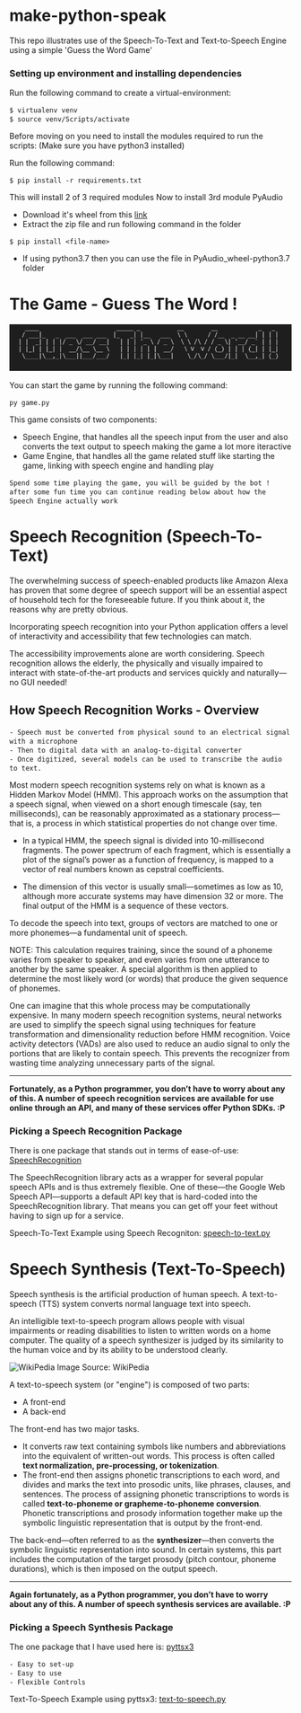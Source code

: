 # make-python-speak

This repo illustrates use of the Speech-To-Text and Text-to-Speech Engine using a simple 'Guess the Word Game'

### Setting up environment and installing dependencies

Run the following command to create a virtual-environment:
```
$ virtualenv venv
$ source venv/Scripts/activate
```

Before moving on you need to install the modules required to run the scripts: (Make sure you have python3 installed)

Run the following command:
```
$ pip install -r requirements.txt
```
This will install 2 of 3 required modules
Now to install 3rd module PyAudio
- Download it's wheel from this [link](https://www.lfd.uci.edu/~gohlke/pythonlibs/#pyaudio)
- Extract the zip file and run following command in the folder
```
$ pip install <file-name>
```
- If using python3.7 then you can use the file in PyAudio_wheel-python3.7 folder


# The Game - Guess The Word !

![Title](https://github.com/adisakshya/make-python-speak/blob/master/screenshots/1.PNG?raw=true)

You can start the game by running the following command:
```
py game.py
```
This game consists of two components:
- Speech Engine, that handles all the speech input from the user and also converts the text output to speech making the game a lot more iteractive
- Game Engine, that handles all the game related stuff like starting the game, linking with speech engine and handling play

```
Spend some time playing the game, you will be guided by the bot !
after some fun time you can continue reading below about how the Speech Engine actually work
```

# Speech Recognition (Speech-To-Text)

The overwhelming success of speech-enabled products like Amazon Alexa has proven that some degree of speech support will be an essential aspect of household tech for the foreseeable future. If you think about it, the reasons why are pretty obvious.

Incorporating speech recognition into your Python application offers a level of interactivity and accessibility that few technologies can match.

The accessibility improvements alone are worth considering. Speech recognition allows the elderly, the physically and visually impaired to interact with state-of-the-art products and services quickly and naturally—no GUI needed!

## How Speech Recognition Works - Overview

```
- Speech must be converted from physical sound to an electrical signal with a microphone
- Then to digital data with an analog-to-digital converter
- Once digitized, several models can be used to transcribe the audio to text.
```

Most modern speech recognition systems rely on what is known as a Hidden Markov Model (HMM). This approach works on the assumption that a speech signal, when viewed on a short enough timescale (say, ten milliseconds), can be reasonably approximated as a stationary process—that is, a process in which statistical properties do not change over time.

- In a typical HMM, the speech signal is divided into 10-millisecond fragments. The power spectrum of each fragment, which is essentially a plot of the signal’s power as a function of frequency, is mapped to a vector of real numbers known as cepstral coefficients.

- The dimension of this vector is usually small—sometimes as low as 10, although more accurate systems may have dimension 32 or more. The final output of the HMM is a sequence of these vectors.

To decode the speech into text, groups of vectors are matched to one or more phonemes—a fundamental unit of speech.

NOTE: This calculation requires training, since the sound of a phoneme varies from speaker to speaker, and even varies from one utterance to another by the same speaker. A special algorithm is then applied to determine the most likely word (or words) that produce the given sequence of phonemes.

One can imagine that this whole process may be computationally expensive.
In many modern speech recognition systems, neural networks are used to simplify the speech signal
using techniques for feature transformation and dimensionality reduction before HMM recognition.
Voice activity detectors (VADs) are also used to reduce an audio signal to only the portions that are likely to contain speech.
This prevents the recognizer from wasting time analyzing unnecessary parts of the signal.

---
**Fortunately, as a Python programmer, you don’t have to worry about any of this. A number of speech recognition services are available for use online through an API, and many of these services offer Python SDKs. :P**

### Picking a Speech Recognition Package

There is one package that stands out in terms of ease-of-use: [SpeechRecognition](https://github.com/Uberi/speech_recognition)

The SpeechRecognition library acts as a wrapper for several popular speech APIs and is thus extremely flexible. One of these—the Google Web Speech API—supports a default API key that is hard-coded into the SpeechRecognition library. That means you can get off your feet without having to sign up for a service.

Speech-To-Text Example using Speech Recogniton: [speech-to-text.py](https://github.com/adisakshya/make-python-speak/blob/master/examples/speech-to-text.py)


# Speech Synthesis (Text-To-Speech)

Speech synthesis is the artificial production of human speech. A text-to-speech (TTS) system converts normal language text into speech.

An intelligible text-to-speech program allows people with visual impairments or reading disabilities to listen to written words on a home computer. The quality of a speech synthesizer is judged by its similarity to the human voice and by its ability to be understood clearly.

![WikiPedia](https://upload.wikimedia.org/wikipedia/commons/thumb/b/b5/TTS_System.svg/825px-TTS_System.svg.png)
Image Source: WikiPedia

A text-to-speech system (or "engine") is composed of two parts:

- A front-end
- A back-end

The front-end has two major tasks. 
- It converts raw text containing symbols like numbers and abbreviations into the equivalent of written-out words. This process is often called **text normalization, pre-processing, or tokenization**. 
- The front-end then assigns phonetic transcriptions to each word, and divides and marks the text into prosodic units, like phrases, clauses, and sentences. The process of assigning phonetic transcriptions to words is called **text-to-phoneme or grapheme-to-phoneme conversion**. Phonetic transcriptions and prosody information together make up the symbolic linguistic representation that is output by the front-end.

The back-end—often referred to as the **synthesizer**—then converts the symbolic linguistic representation into sound. In certain systems, this part includes the computation of the target prosody (pitch contour, phoneme durations), which is then imposed on the output speech.

---
**Again fortunately, as a Python programmer, you don’t have to worry about any of this. A number of speech synthesis services are available. :P**

### Picking a Speech Synthesis Package

The one package that I have used here is: [pyttsx3](https://pyttsx3.readthedocs.io/en/latest/)

```
- Easy to set-up
- Easy to use
- Flexible Controls
```

Text-To-Speech Example using pyttsx3: [text-to-speech.py](https://github.com/adisakshya/make-python-speak/blob/master/examples/text-to-speech.py)
